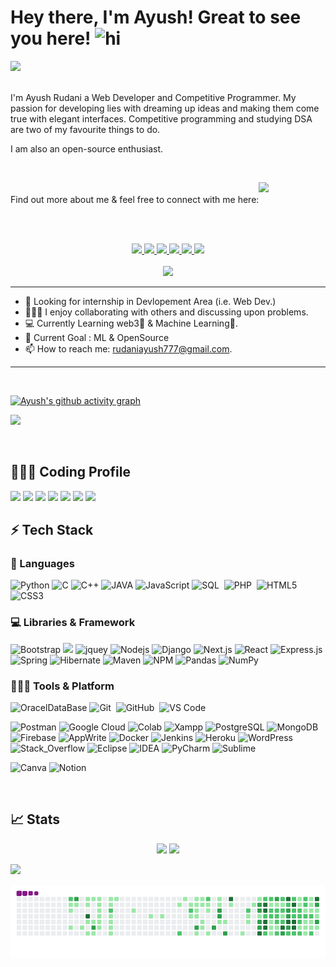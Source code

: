 # Hey there, I'm Ayush! Great to see you here!  <img width="40" height="40" src="https://user-images.githubusercontent.com/1303154/88677602-1635ba80-d120-11ea-84d8-d263ba5fc3c0.gif" width="28px" alt="hi">

<img src="https://user-images.githubusercontent.com/78534043/230702315-61c57f39-ef9b-4e8b-b1ff-d6cbbb64c808.png">
<br><br>

I'm Ayush Rudani a Web Developer and Competitive Programmer. My passion for developing lies with dreaming up ideas and making them come true with elegant interfaces. Competitive programming and studying DSA are two of my favourite things to do.

I am also an open-source enthusiast.

<br>
<!-- :mailbox : Reach me out! -->
<p>Find out more about me & feel free to connect with me here:<img style="display: inline-block" src="https://github.com/rajput2107/rajput2107/blob/master/Assets/Handshake.gif" height="33px" /></p>
<br><br>


<p align="center">
	<a href="https://www.linkedin.com/in/ayushcrudani/">
		<img src="https://img.shields.io/badge/LinkedIn-0077B5?style=for-the-badge&logo=linkedin&logoColor=white" />
	</a>
	<a href="https://twitter.com/R_Ayush777">
		<img src="https://img.shields.io/badge/Twitter-1DA1F2?style=for-the-badge&logo=twitter&logoColor=white" />
	</a>
	<a href="https://dev.to/r_ayush777">
		<img src="https://img.shields.io/badge/dev.to-0A0A0A?style=for-the-badge&logo=devdotto&logoColor=white" />
	</a>
  <a href="https://ayush7.me">
		<img src="https://img.shields.io/badge/portfolio-1AA260?style=for-the-badge&logo=About.me&logoColor=white" />
	</a>
  <a href="mailto:rudaniayush777@gmail.com">
		<img src="https://img.shields.io/badge/Gmail-D14836?style=for-the-badge&logo=gmail&logoColor=white" />
	</a>
	<a href="https://stackoverflow.com/users/15392348/ayush-rudani"><img src="https://img.shields.io/badge/Stack_Overflow-FE7A16?style=for-the-badge&logo=stack-overflow&logoColor=white"/></a>
<br><br>
<a href="https://github.com/Meghna-DAS/github-profile-views-counter">
    <img src="https://komarev.com/ghpvc/?username=ayush-rudani&style=flat-square">
</a>
</p>

<hr>

- 🔎 Looking for internship in Devlopement Area (i.e. Web Dev.)
- 👨‍👦‍👦 I enjoy collaborating with others and discussing upon problems.
- 💻 Currently Learning web3🔗 & Machine Learning🤖. 
- 🥅 Current Goal : ML & OpenSource
- 📫 How to reach me: rudaniayush777@gmail.com.

---
<br>

<!-- ![Ayush's GitHub activity graph](https://github-readme-graph.herokuapp.com/graph?username=ayush-rudani&hide_border=true&theme=redical)
 -->
<!--  <a href="https://github.com/ayush-rudani"><img alt="Candida's Activity Graph" src="https://activity-graph.herokuapp.com/graph?username=ayush-rudani&custom_title=Ayush's%20Contribution%20Graph&theme=react-dark" /></a> -->

<!-- Activity Graph -->
<!-- <img src="https://activity-graph.herokuapp.com/graph?username=ayush-rudani&theme=react-dark"> -->
<!-- ![Ayush's github activity graph](https://activity-graph.herokuapp.com/graph?username=ayush-rudani&area=true&hide_border=true&theme=github&bg_color=22272E) -->
<!-- ![Ayush's github activity graph](https://activity-graph.herokuapp.com/graph?username=ayush-rudani&theme=react-dark) -->

[![Ayush's github activity graph](https://github-readme-activity-graph.cyclic.app/graph?username=ayush-rudani&theme=xcode)](https://github.com/ayush-rudani)


<!-- --- -->
![](https://user-images.githubusercontent.com/73097560/115834477-dbab4500-a447-11eb-908a-139a6edaec5c.gif)

<br>

## 👨🏻‍💻 Coding Profile


[![](https://img.shields.io/badge/Codeforces-445f9d?style=for-the-badge&logo=Codeforces&logoColor=white)](https://codeforces.com/profile/R.Ayush777)
[![](https://img.shields.io/badge/Codechef-%23B92B27.svg?&style=for-the-badge&logo=Codechef&logoColor=white)](https://www.codechef.com/users/r_ayush777)
[![](https://img.shields.io/badge/-LeetCode-FFA116?style=for-the-badge&logo=LeetCode&logoColor=black)](https://leetcode.com/ayushcrudani/)
[![](https://img.shields.io/badge/GeeksforGeeks-298D46?style=for-the-badge&logo=geeksforgeeks&logoColor=white)](https://auth.geeksforgeeks.org/user/rudaniayush777/practice/)
[![](https://img.shields.io/badge/-Hackerrank-2EC866?style=for-the-badge&logo=HackerRank&logoColor=white)](https://www.hackerrank.com/rudaniayush777?hr_r=1)
[![](https://img.shields.io/badge/HackerEarth-%232C3454.svg?&style=for-the-badge&logo=HackerEarth&logoColor=Blue)](https://www.hackerearth.com/@ayushcrudani)
[![](https://img.shields.io/badge/Kaggle-20BEFF?style=for-the-badge&logo=Kaggle&logoColor=white)](https://www.kaggle.com/ayushrudani)

<!-- --- -->


## ⚡ Tech Stack 

### 🚀 Languages

![Python](https://img.shields.io/badge/Python-FFD43B?style=for-the-badge&logo=python&logoColor=306998)
![C](https://img.shields.io/badge/C-00599C?style=for-the-badge&logo=c&logoColor=white)
![C++](https://img.shields.io/badge/C%2B%2B-00599C?style=for-the-badge&logo=c%2B%2B&logoColor=white)
![JAVA](https://img.shields.io/badge/Java-ED8B00?style=for-the-badge&logo=java&logoColor=white)
![JavaScript](https://img.shields.io/badge/JavaScript-323330?style=for-the-badge&logo=javascript&logoColor=F7DF1E)
![SQL](https://img.shields.io/badge/MySQL-00000F?style=for-the-badge&logo=mysql&logoColor=white)&nbsp;
![PHP](https://img.shields.io/badge/PHP-777BB4?style=for-the-badge&logo=php&logoColor=white)&nbsp;
![HTML5](https://img.shields.io/badge/HTML5-E34F26?style=for-the-badge&logo=html5&logoColor=white)
![CSS3](https://img.shields.io/badge/CSS3-1572B6?style=for-the-badge&logo=css3&logoColor=white)
<!-- ![Java](https://img.shields.io/badge/Java-ED8B00?style=for-the-badge&logo=java&logoColor=white) -->

### 💻 Libraries & Framework

<!-- ![React](https://img.shields.io/badge/React-20232A?style=for-the-badge&logo=react&logoColor=61DAFB) -->
![Bootstrap](https://img.shields.io/badge/Bootstrap-563D7C?style=for-the-badge&logo=bootstrap&logoColor=white)
![](https://img.shields.io/badge/Tailwind_CSS-38B2AC?style=for-the-badge&logo=tailwind-css&logoColor=white)
![jquey](https://img.shields.io/badge/jQuery-0769AD?style=for-the-badge&logo=jquery&logoColor=white)
![Nodejs](https://img.shields.io/badge/Node.js-339933?style=for-the-badge&logo=nodedotjs&logoColor=white)
![Django](https://img.shields.io/badge/Django-092E20?style=for-the-badge&logo=django&logoColor=green)
![Next.js](https://img.shields.io/badge/next.js-000000?style=for-the-badge&logo=nextdotjs&logoColor=white)
![React](https://img.shields.io/badge/React-20232A?style=for-the-badge&logo=react&logoColor=61DAFB)
![Express.js](https://img.shields.io/badge/Express.js-000000?style=for-the-badge&logo=express&logoColor=white)
![Spring](https://img.shields.io/badge/Spring-6DB33F?style=for-the-badge&logo=spring&logoColor=white)
![Hibernate](https://img.shields.io/badge/Hibernate-59666C?style=for-the-badge&logo=Hibernate&logoColor=white)
![Maven](https://img.shields.io/badge/apache_maven-C71A36?style=for-the-badge&logo=apachemaven&logoColor=white)
![NPM](https://img.shields.io/badge/npm-CB3837?style=for-the-badge&logo=npm&logoColor=white)
![Pandas](https://img.shields.io/badge/Pandas-2C2D72?style=for-the-badge&logo=pandas&logoColor=white)
![NumPy](https://img.shields.io/badge/Numpy-777BB4?style=for-the-badge&logo=numpy&logoColor=white)

### 🧑🏻‍💻 Tools & Platform

<!-- ![Google Cloud](https://img.shields.io/badge/Google_Cloud-4285F4?style=for-the-badge&logo=google-cloud&logoColor=white) -->
![OracelDataBase](https://img.shields.io/badge/Oracle-F80000?style=for-the-badge&logo=oracle&logoColor=black)
![Git](https://img.shields.io/badge/Git-F05032?style=for-the-badge&logo=git&logoColor=white)&nbsp;
![GitHub](https://img.shields.io/badge/GitHub-100000?style=for-the-badge&logo=github&logoColor=white)&nbsp;
![VS Code](https://img.shields.io/badge/Visual_Studio_Code-0078D4?style=for-the-badge&logo=visual%20studio%20code&logoColor=white)

![Postman](https://img.shields.io/badge/Postman-FF6C37?style=for-the-badge&logo=Postman&logoColor=white)
![Google Cloud](https://img.shields.io/badge/GoogleCloud-%234285F4.svg?style=for-the-badge&logo=google-cloud&logoColor=white)
![Colab](https://img.shields.io/badge/Colab-F9AB00?style=for-the-badge&logo=googlecolab&color=525252)
![Xampp](https://img.shields.io/badge/Xampp-F37623?style=for-the-badge&logo=xampp&logoColor=white)
![PostgreSQL](https://img.shields.io/badge/PostgreSQL-316192?style=for-the-badge&logo=postgresql&logoColor=white)
![MongoDB](https://img.shields.io/badge/MongoDB-4EA94B?style=for-the-badge&logo=mongodb&logoColor=white)
![Firebase](https://img.shields.io/badge/firebase-ffca28?style=for-the-badge&logo=firebase&logoColor=black)
![AppWrite](https://img.shields.io/badge/Appwrite-F02E65?style=for-the-badge&logo=Appwrite&logoColor=black)
![Docker](https://img.shields.io/badge/Docker-2CA5E0?style=for-the-badge&logo=docker&logoColor=white)
![Jenkins](https://img.shields.io/badge/jenkins-%232C5263.svg?style=for-the-badge&logo=jenkins&logoColor=white)
![Heroku](https://img.shields.io/badge/heroku-%23430098.svg?style=for-the-badge&logo=heroku&logoColor=white)
![WordPress](https://img.shields.io/badge/Wordpress-21759B?style=for-the-badge&logo=wordpress&logoColor=white)
![Stack_Overflow](https://img.shields.io/badge/Stack_Overflow-FE7A16?style=for-the-badge&logo=stack-overflow&logoColor=white)
![Eclipse](https://img.shields.io/badge/Eclipse-2C2255?style=for-the-badge&logo=eclipse&logoColor=white)
![IDEA](https://img.shields.io/badge/IntelliJIDEA-000000.svg?style=for-the-badge&logo=intellij-idea&logoColor=white)
![PyCharm](https://img.shields.io/badge/PyCharm-000000.svg?&style=for-the-badge&logo=PyCharm&logoColor=white)
![Sublime](https://img.shields.io/badge/sublime_text-%23575757.svg?&style=for-the-badge&logo=sublime-text&logoColor=important)
<!-- ![VS](https://img.shields.io/badge/Visual_Studio-5C2D91?style=for-the-badge&logo=visual%20studio&logoColor=white) -->
![Canva](https://img.shields.io/badge/Canva-%2300C4CC.svg?&style=for-the-badge&logo=Canva&logoColor=white)
![Notion](https://img.shields.io/badge/Notion-%23000000.svg?style=for-the-badge&logo=notion&logoColor=white) 

<br>

## 📈 Stats

<p align="center">
  <img width="48%" src="https://github-readme-stats.vercel.app/api?username=ayush-rudani&show_icons=true&hide_border=true&theme=radical" />
  <img width="48%" src="https://github-readme-streak-stats.herokuapp.com/?user=ayush-rudani&hide_border=true&theme=radical" />	
<!--   <img width="48%" src="https://github-readme-streak-stats.herokuapp.com/?user=R-Ayush777" /> -->
</p>

<!-- --- -->
![](https://user-images.githubusercontent.com/73097560/115834477-dbab4500-a447-11eb-908a-139a6edaec5c.gif)


<p align="center">

   ![snake gif](https://github.com/R-Ayush777/R-Ayush777/blob/output/github-contribution-grid-snake.gif)

</p>

